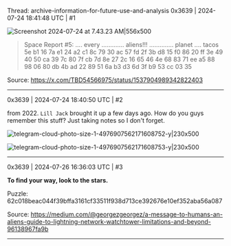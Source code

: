 Thread: archive-information-for-future-use-and-analysis
0x3639 | 2024-07-24 18:41:48 UTC | #1

![Screenshot 2024-07-24 at 7.43.23 AM|556x500](upload://lJyTpn6jpk4QJVMqayOXfP9rO4u.png)

> Space Report #5: .... every ............. aliens!!! .............. planet .... tacos 5e b1 16 7a e1 24 a2 c1 8c 79 30 ac 57 fd 2f 3b d8 15 f0 86 20 ff 3e 49 40 50 ca 39 7c 80 7f cb 7d 8e 27 2c 16 65 46 4e 68 83 71 ee a5 88 98 06 80 db 4b ad 22 89 51 6a b3 d3 6d 3f b9 53 cc 03 35


Source: https://x.com/TBD54566975/status/1537904989342822403

-------------------------

0x3639 | 2024-07-24 18:40:50 UTC | #2

from 2022.  `Lill Jack` brought it up a few days ago.  How do you guys remember this stuff?  Just taking notes so I don't forget.  

![telegram-cloud-photo-size-1-4976907562171608752-y|230x500](upload://7KUMhh8hoWFRDPd9O2V0Z5Qnz5W.jpeg)

![telegram-cloud-photo-size-1-4976907562171608753-y|230x500](upload://sI0PsfZqLhQi3geunL90xxWgzCX.jpeg)

-------------------------

0x3639 | 2024-07-26 16:36:03 UTC | #3

**To find your way, look to the stars.**

Puzzle: 62c018beac044f39bffa3161cf33511f938d713ce392676e10ef352aba56a087

Source: https://medium.com/@georgezgeorgez/a-message-to-humans-an-aliens-guide-to-lightning-network-watchtower-limitations-and-beyond-96138967fa9b

-------------------------


